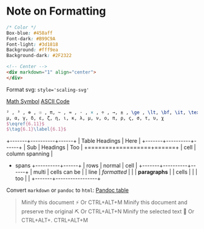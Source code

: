 
# Note on Formatting

```css
/* Color */
Box-blue: #458aff
Font-dark: #B99C9A
Font-light: #3d1818
Background: #fff9ea 
Background-dark: #2F2322
```

```html
<!-- Center -->
<div markdown="1" align="center">
</div>
```

Format svg: `style='scaling-svg'`

[Math Symbol](https://www.rapidtables.com/math/symbols/Basic_Math_Symbols.html)
[ASCII Code](https://ascii.cl/htmlcodes.htm)

```latex
² , ³ , ⊕ , ☉ , π, ~ , ≈ , · , × , ÷ , →, ± , \ge , \lt, \bf, \it, \textbf, \textit, \textrm
μ, α, γ, δ, ε, ζ, η, ι, κ, λ, μ, ν, ο, π, ρ, ς, σ, τ, υ, χ
$\eqref{6.11}$
$\tag{6.1}\label{6.1}$
```

+-------+----------+------+
| Table Headings   | Here |
+-------+----------+------+
| Sub   | Headings | Too  |
+=======+==========+======+
| cell  | column spanning |
+ spans +----------+------+
| rows  | normal   | cell |
+-------+----------+------+
| multi | cells can be    |
| line  | *formatted*     |
|       | **paragraphs**  |
| cells |                 |
| too   |                 |
+-------+-----------------+

Convert `markdown` or `pandoc` to `html`:
[Pandoc table](https://pandoc.org/try/)

> Minify this document ⚡ Or CTRL+ALT+M
> Minify this document and preserve the original ⛏ Or CTRL+ALT+N
> Minify the selected text 🎯 Or CTRL+ALT+. CTRL+ALT+M
